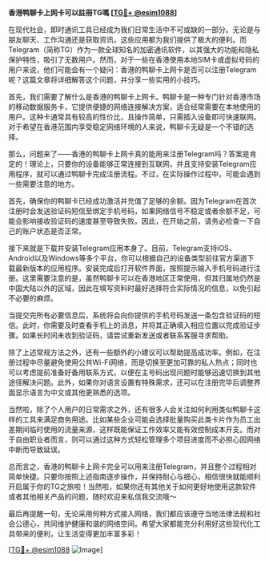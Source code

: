 **香港鸭聊卡上网卡可以註冊TG嗎 [[TG💪+ @esim1088](https://t.me/s/esim1088)]**

在现代社会，即时通讯工具已经成为我们日常生活中不可或缺的一部分。无论是与朋友聊天、工作沟通还是获取资讯，这些应用都为我们提供了极大的便利。而Telegram（简称TG）作为一款全球知名的加密通讯软件，以其强大的功能和隐私保护特性，吸引了无数用户。然而，对于一些在香港使用本地SIM卡或虚拟号码的用户来说，他们可能会有一个疑问：香港的鸭聊卡上网卡是否可以注册Telegram呢？这篇文章将详细解答这个问题，并分享一些实用的小技巧。

首先，我们需要了解什么是香港的鸭聊卡上网卡。鸭聊卡是一种专门针对香港市场的移动数据服务卡，它提供便捷的网络连接解决方案，适合经常需要在本地使用的用户。这种卡通常具有较高的性价比，且操作简单，只需插入设备即可快速联网。对于希望在香港范围内享受稳定网络环境的人来说，鸭聊卡无疑是一个不错的选择。

那么，问题来了——香港的鸭聊卡上网卡真的能用来注册Telegram吗？答案是肯定的！理论上，只要你的设备能够正常连接到互联网，并且支持安装Telegram应用程序，就可以通过鸭聊卡完成注册流程。不过，在实际操作过程中，可能会遇到一些需要注意的地方。

首先，确保你的鸭聊卡已经成功激活并充值了足够的余额。因为Telegram在首次注册时会发送验证码短信至绑定手机号码，如果网络信号不稳定或者余额不足，可能会影响接收验证码的速度甚至导致失败。因此，在开始之前，请务必检查一下自己的账户状态是否正常。

接下来就是下载并安装Telegram应用本身了。目前，Telegram支持iOS、Android以及Windows等多个平台，你可以根据自己的设备类型前往官方渠道下载最新版本的应用程序。安装完成后打开软件界面，按照提示输入手机号码进行注册。这里需要注意的是，虽然鸭聊卡可以在香港地区正常使用，但其归属地仍然是中国大陆以外的区域，因此在填写资料时最好选择符合实际情况的信息，以免引起不必要的麻烦。

当提交完所有必要信息后，系统将会向你提供的手机号码发送一条包含验证码的短信。此时，你需要及时查看手机上的消息，并将其正确填入相应位置以完成验证步骤。如果长时间未收到验证码，请尝试重新发送或者联系客服寻求帮助。

除了上述常规方法之外，还有一些额外的小建议可以帮助提高成功率。例如，在注册过程中尽量避免使用公共Wi-Fi网络，而是切换至更加可靠的私人热点；同时也可以考虑提前准备好备用联系方式，以便在主号码出现问题时能够迅速切换到其他途径解决问题。此外，如果你对语言设置有特殊需求，还可以在注册完毕后调整界面显示语言为中文或其他更熟悉的选项。

当然啦，除了个人用户的日常需求之外，还有很多人会关注如何利用类似鸭聊卡这样的工具来满足商务用途。比如某些企业可能会选择批量购买此类卡片作为员工出差期间临时使用的流量来源，这样既能保证工作效率又能有效控制成本开支。而对于自由职业者而言，则可以通过这种方式轻松管理多个项目进度而不必担心因网络中断而导致延误。

总而言之，香港的鸭聊卡上网卡完全可以用来注册Telegram，并且整个过程相对简单快捷。只要你按照上述指南逐步操作，并保持耐心与细心，相信很快就能顺利开启属于你的TG之旅啦！当然啦，如果你还有其他关于如何更好地使用这款软件或者其他相关产品的问题，随时欢迎来私信我交流哦～

最后再提醒一句，无论采用何种方式接入网络，我们都应该遵守当地法律法规和社会公德心，共同维护健康和谐的网络空间。希望大家都能充分利用好这些现代化工具带来的便利，让生活变得更加丰富多彩！

[[TG💪+ @esim1088](https://t.me/s/esim1088) ![Image](https://i.postimg.cc/4NQfJmqS/Snipaste-2025-05-13-00-14-12.png)]